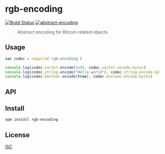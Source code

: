 # rgb-encoding

[![Build Status](https://travis-ci.org/hyperdivision/rgb-encoding.svg?branch=master)](https://travis-ci.org/hyperdivision/rgb-encoding)
[![abstract-encoding](https://img.shields.io/badge/abstract--encoding-compliant-brightgreen.svg?style=flat)](https://github.com/mafintosh/abstract-encoding)

> Abstract encoding for Bitcoin related objects

## Usage

```js
var codec = require('rgb-encoding')

console.log(codec.varInt.encode(1e8), codec.varInt.encode.bytes)
console.log(codec.string.encode("Hello world"), codec.string.encode.bytes)
console.log(codec.boolean.encode(true), codec.boolean.encode.bytes)
```

## API

## Install

```sh
npm install rgb-encoding
```

## License

[ISC](LICENSE)